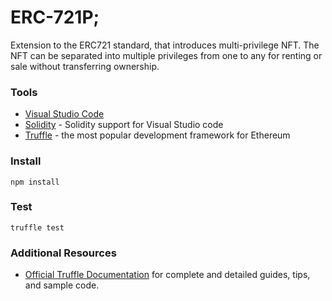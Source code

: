 # ERC-721P;
Extension to the ERC721 standard, that introduces multi-privilege NFT. The NFT can be separated into multiple privileges from one to any for renting or sale without transferring ownership.

### Tools
* [Visual Studio Code](https://code.visualstudio.com/)
* [Solidity](https://marketplace.visualstudio.com/items?itemName=JuanBlanco.solidity) - Solidity support for Visual Studio code
* [Truffle](https://truffleframework.com/) - the most popular development framework for Ethereum

### Install
```
npm install
```

### Test
```
truffle test
```

### Additional Resources
* [Official Truffle Documentation](http://truffleframework.com/docs/) for complete and detailed guides, tips, and sample code.
